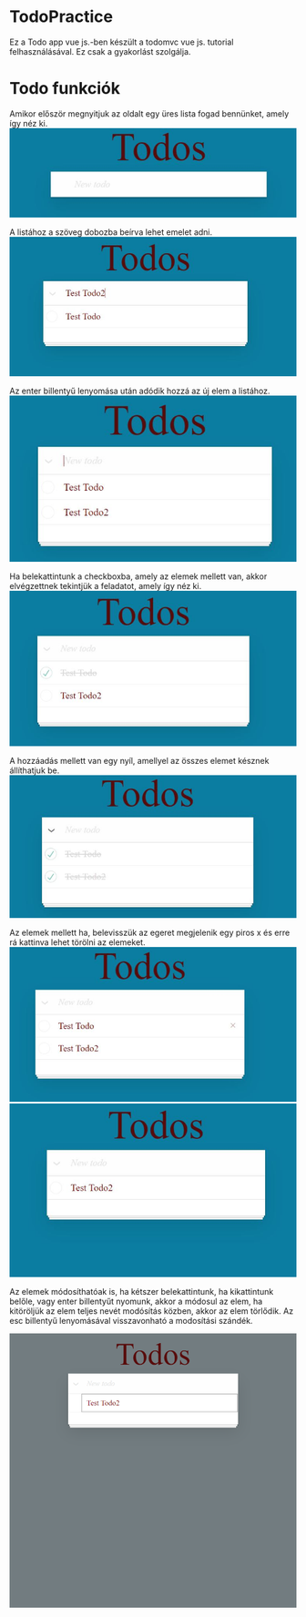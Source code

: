 # TodoPractice
Ez a Todo app vue js.-ben készült a todomvc vue js. tutorial felhasználásával. Ez csak a gyakorlást szolgálja.

# Todo funkciók
Amikor először megnyitjuk az oldalt egy üres lista fogad bennünket, amely így néz ki.
<img src="./screenshots/emptylist.JPG">

A listához a szöveg dobozba beírva lehet emelet adni.
<img src="./screenshots/create.JPG">

Az enter billentyű lenyomása után adódik hozzá az új elem a listához.
<img src="./screenshots/created.JPG">

Ha belekattintunk a checkboxba, amely az elemek mellett van, akkor elvégzettnek tekintjük a feladatot, amely így néz ki.
<img src="./screenshots/completed.JPG">

A hozzáadás mellett van egy nyíl, amellyel az összes elemet késznek állíthatjuk be.
<img src="./screenshots/allcompleted.JPG">

Az elemek mellett ha, belevisszük az egeret megjelenik egy piros x és erre rá kattinva lehet törölni az elemeket.
<img src="./screenshots/delete.JPG">
<img src="./screenshots/deleted.JPG">

Az elemek módosíthatóak is, ha kétszer belekattintunk, ha kikattintunk belőle, vagy enter billentyűt nyomunk, 
akkor a módosul az elem, ha kitöröljük az elem teljes nevét modósítás közben, akkor az elem törlődik. Az esc billentyű lenyomásával visszavonható a modosítási szándék.

<img src="./screenshots/edit.JPG">
